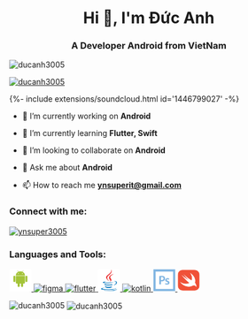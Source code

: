 <h1 align="center">Hi 👋, I'm Đức Anh</h1>
<h3 align="center">A Developer Android from VietNam</h3>

<p align="left"> <img src="https://komarev.com/ghpvc/?username=ducanh3005&label=Profile%20views&color=0e75b6&style=flat" alt="ducanh3005" /> </p>

<p align="left"> <a href="https://github.com/ryo-ma/github-profile-trophy"><img src="https://github-profile-trophy.vercel.app/?username=ducanh3005" alt="ducanh3005" /></a> </p>
<div>{%- include extensions/soundcloud.html id='1446799027' -%}</div>

- 🔭 I’m currently working on **Android**

- 🌱 I’m currently learning **Flutter, Swift**

- 👯 I’m looking to collaborate on **Android**

- 💬 Ask me about **Android**

- 📫 How to reach me **ynsuperit@gmail.com**

<h3 align="left">Connect with me:</h3>
<p align="left">
<a href="https://fb.com/ynsuper3005" target="blank"><img align="center" src="https://raw.githubusercontent.com/rahuldkjain/github-profile-readme-generator/master/src/images/icons/Social/facebook.svg" alt="ynsuper3005" height="30" width="40" /></a>
</p>

<h3 align="left">Languages and Tools:</h3>
<p align="left"> <a href="https://developer.android.com" target="_blank" rel="noreferrer"> <img src="https://raw.githubusercontent.com/devicons/devicon/master/icons/android/android-original-wordmark.svg" alt="android" width="40" height="40"/> </a> <a href="https://www.figma.com/" target="_blank" rel="noreferrer"> <img src="https://www.vectorlogo.zone/logos/figma/figma-icon.svg" alt="figma" width="40" height="40"/> </a> <a href="https://flutter.dev" target="_blank" rel="noreferrer"> <img src="https://www.vectorlogo.zone/logos/flutterio/flutterio-icon.svg" alt="flutter" width="40" height="40"/> </a> <a href="https://www.java.com" target="_blank" rel="noreferrer"> <img src="https://raw.githubusercontent.com/devicons/devicon/master/icons/java/java-original.svg" alt="java" width="40" height="40"/> </a> <a href="https://kotlinlang.org" target="_blank" rel="noreferrer"> <img src="https://www.vectorlogo.zone/logos/kotlinlang/kotlinlang-icon.svg" alt="kotlin" width="40" height="40"/> </a> <a href="https://www.photoshop.com/en" target="_blank" rel="noreferrer"> <img src="https://raw.githubusercontent.com/devicons/devicon/master/icons/photoshop/photoshop-line.svg" alt="photoshop" width="40" height="40"/> </a> <a href="https://developer.apple.com/swift/" target="_blank" rel="noreferrer"> <img src="https://raw.githubusercontent.com/devicons/devicon/master/icons/swift/swift-original.svg" alt="swift" width="40" height="40"/> </a> </p>

<p><img align="left" src="https://github-readme-stats.vercel.app/api/top-langs?username=ducanh3005&show_icons=true&locale=en&layout=compact" alt="ducanh3005" /></p>

<p>&nbsp;<img align="center" src="https://github-readme-stats.vercel.app/api?username=ducanh3005&show_icons=true&locale=en" alt="ducanh3005" /></p>